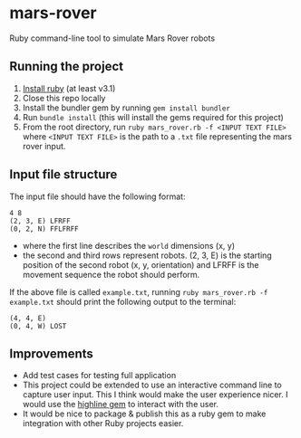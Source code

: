 # mars-rover
Ruby command-line tool to simulate Mars Rover robots

## Running the project

1. [Install ruby](https://www.ruby-lang.org/en/documentation/installation/) (at least v3.1)
2. Close this repo locally
3. Install the bundler gem by running `gem install bundler`
4. Run `bundle install` (this will install the gems required for this project)
5. From the root directory, run `ruby mars_rover.rb -f <INPUT TEXT FILE>` where `<INPUT TEXT FILE>` is the path to a `.txt` file representing the mars rover input.

## Input file structure
The input file should have the following format:
```
4 8
(2, 3, E) LFRFF
(0, 2, N) FFLFRFF
```
- where the first line describes the `world` dimensions (x, y)
- the second and third rows represent robots. (2, 3, E) is the starting position of the second robot (x, y, orientation) and LFRFF is the movement sequence the robot should perform.

If the above file is called `example.txt`, running `ruby mars_rover.rb -f example.txt` should print the following output to the terminal:
``` 
(4, 4, E)
(0, 4, W) LOST
```

## Improvements
- Add test cases for testing full application
- This project could be extended to use an interactive command line to capture user input. This I think would make the user experience nicer. I would use the [highline gem](https://github.com/JEG2/highline) to interact with the user.
- It would be nice to package & publish this as a ruby gem to make integration with other Ruby projects easier.
